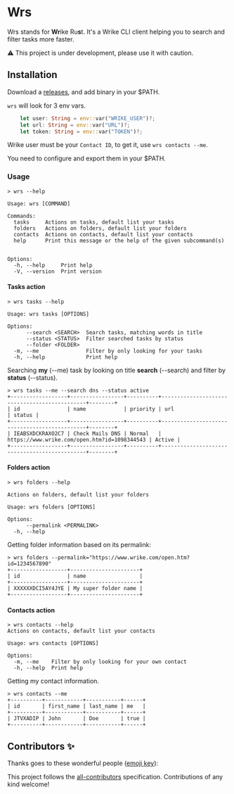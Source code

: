 # Wrs

Wrs stands for **Wr**ike Ru**s**t. It's a Wrike CLI client helping you to search and filter tasks more faster.

⚠️ This project is under development, please use it with caution.

## Installation

Download a [releases](https://github.com/LeBaronDeCharlus/wrs/releases), and add binary in your $PATH.

`wrs` will look for 3 env vars.
```rust
    let user: String = env::var("WRIKE_USER")?;
    let url: String = env::var("URL")?;
    let token: String = env::var("TOKEN")?;
```

Wrike user must be your `Contact ID`, to get it, use `wrs contacts --me`.

You need to configure and export them in your $PATH.

### Usage

```shell
> wrs --help

Usage: wrs [COMMAND]

Commands:
  tasks     Actions on tasks, default list your tasks
  folders   Actions on folders, default list your folders
  contacts  Actions on contacts, default list your contacts
  help      Print this message or the help of the given subcommand(s)


Options:
  -h, --help     Print help
  -V, --version  Print version

```

#### Tasks action

```shell
> wrs tasks --help

Usage: wrs tasks [OPTIONS]

Options:
      --search <SEARCH>  Search tasks, matching words in title
      --status <STATUS>  Filter searched tasks by status
      --folder <FOLDER>
  -m, --me               Filter by only looking for your tasks
  -h, --help             Print help
```

Searching **my** (--me) task by looking on title **search** (--search) and filter by **status** (--status).

```shell
> wrs tasks --me --search dns --status active
+------------------+-----------------+----------+----------------------------------------------+--------+
| id               | name            | priority | url                                          | status |
+------------------+-----------------+----------+----------------------------------------------+--------+
| IEABSXDCKRAXO2C7 | Check Mails DNS | Normal   | https://www.wrike.com/open.htm?id=1098344543 | Active |
+------------------+-----------------+----------+----------------------------------------------+--------+
```

#### Folders action

```shell
> wrs folders --help

Actions on folders, default list your folders

Usage: wrs folders [OPTIONS]

Options:
      --permalink <PERMALINK>  
  -h, --help
```

Getting folder information based on its permalink:

```shell
> wrs folders --permalink="https://www.wrike.com/open.htm?id=1234567890"
+------------------+----------------------+
| id               | name                 |
+------------------+----------------------+
| XXXXXXDCI5AY4JYE | My super folder name |
+------------------+----------------------+
```

#### Contacts action

```shell
> wrs contacts --help
Actions on contacts, default list your contacts

Usage: wrs contacts [OPTIONS]

Options:
  -m, --me    Filter by only looking for your own contact
  -h, --help  Print help
```

Getting my contact information.

```shell
> wrs contacts --me
+----------+------------+-----------+------+
| id       | first_name | last_name | me   |
+----------+------------+-----------+------+
| JTVXADIP | John       | Doe       | true |
+----------+------------+-----------+------+
```

## Contributors ✨

Thanks goes to these wonderful people ([emoji key](https://allcontributors.org/docs/en/emoji-key)):
<!-- ALL-CONTRIBUTORS-LIST:START - Do not remove or modify this section -->
<!-- prettier-ignore-start -->
<!-- markdownlint-disable -->
<!-- markdownlint-restore -->
<!-- prettier-ignore-end -->
<!-- ALL-CONTRIBUTORS-LIST:END -->

<!-- ALL-CONTRIBUTORS-LIST:START - Do not remove or modify this section -->
<!-- prettier-ignore-start -->
<!-- markdownlint-disable -->
<!-- markdownlint-restore -->
<!-- prettier-ignore-end -->
<!-- ALL-CONTRIBUTORS-LIST:END -->

This project follows the [all-contributors](https://github.com/all-contributors/all-contributors) specification. Contributions of any kind welcome!

